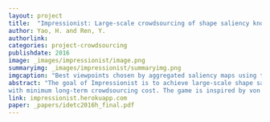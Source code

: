 ```yaml
---
layout: project
title:  "Impressionist: Large-scale crowdsourcing of shape saliency knowledge"
author: Yao, H. and Ren, Y.
authorlink:
categories: project-crowdsourcing
publishdate: 2016
image: _images/impressionist/image.png
summaryimg: _images/impressionist/summaryimg.png
imgcaption: "Best viewpoints chosen by aggregated saliency maps using the Impressionist game"
abstract: "The goal of Impressionist is to achieve large-scale shape saliency knowledge acquisition
with minimum long-term crowdsourcing cost. The game is inspired by von Ahn's Peekaboom game for image annotation."
link: impressionist.herokuapp.com
paper: _papers/idetc2016h_final.pdf
---
```


